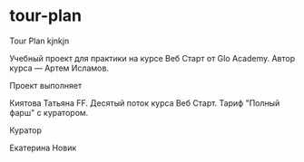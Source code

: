 # tour-plan

Tour Plan kjnkjn

Учебный проект для практики на курсе Веб Старт от Glo Academy. Автор курса — Артем Исламов.

Проект выполняет

Киятова Татьяна FF. Деcятый поток курса Веб Старт. Тариф "Полный фарш" с куратором.

Куратор

Екатерина Новик
